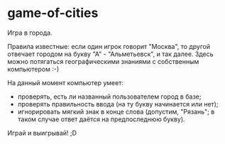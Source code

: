 # game-of-cities

Игра в города.

Правила известные: если один игрок говорит "Москва", то другой отвечает городом на букву "А" - "Альметьевск", и так далее. Здесь
можно потягаться географическими знаниями с собственным компьютером :-)

На данный момент компьютер умеет:
* проверять, есть ли названный пользователем город в базе;
* проверять правильность ввода (на ту букву начинается или нет);
* игнорировать мягкий знак в конце слова (допустим, "Рязань"; в таком случае ответ даётся на предпоследнюю букву).

Играй и выигрывай! ;D
